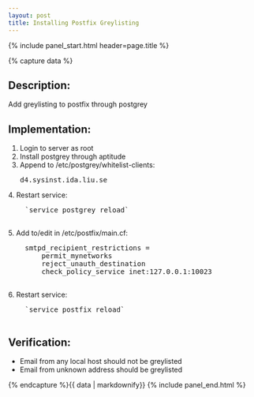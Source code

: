```yaml
---
layout: post
title: Installing Postfix Greylisting
---
```


{% include panel_start.html header=page.title %}

{% capture data %}
## Description:
Add greylisting to postfix through postgrey

## Implementation:
1. Login to server as root
2. Install postgrey through aptitude
3. Append to /etc/postgrey/whitelist-clients:<pre>
    d4.sysinst.ida.liu.se
  </pre>
4. Restart service: <pre>
    `service postgrey reload`
  </pre>
5. Add to/edit in /etc/postfix/main.cf:<pre>
    smtpd_recipient_restrictions =
        permit_mynetworks
        reject_unauth_destination
        check_policy_service inet:127.0.0.1:10023
  </pre>
6. Restart service:<pre>
    `service postfix reload`
  </pre>

## Verification:
* Email from any local host should not be greylisted
* Email from unknown address should be greylisted

{% endcapture %}{{ data | markdownify}}
{% include panel_end.html %}
